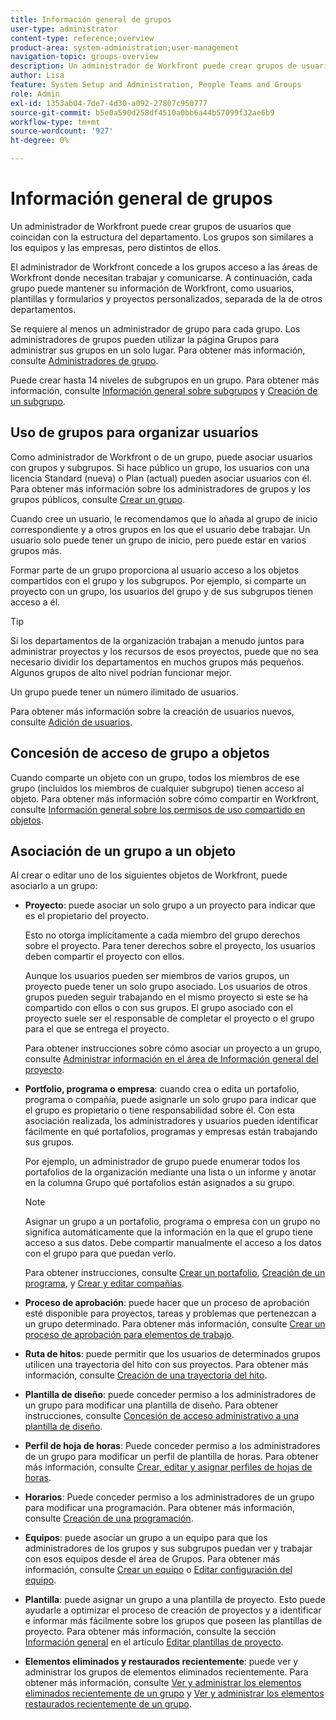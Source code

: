 ```yaml
---
title: Información general de grupos
user-type: administrator
content-type: reference;overview
product-area: system-administration;user-management
navigation-topic: groups-overview
description: Un administrador de Workfront puede crear grupos de usuarios que coincidan con la estructura del departamento. Los grupos son similares a los equipos y las empresas, pero distintos de ellos.
author: Lisa
feature: System Setup and Administration, People Teams and Groups
role: Admin
exl-id: 1353ab04-7de7-4d30-a092-27807c950777
source-git-commit: b5e0a590d258df4510a0bb6a44b57099f32ae6b9
workflow-type: tm+mt
source-wordcount: '927'
ht-degree: 0%

---
```


# Información general de grupos

<!-- Audited: 01/2024 -->

Un administrador de Workfront puede crear grupos de usuarios que coincidan con la estructura del departamento. Los grupos son similares a los equipos y las empresas, pero distintos de ellos.

El administrador de Workfront concede a los grupos acceso a las áreas de Workfront donde necesitan trabajar y comunicarse. A continuación, cada grupo puede mantener su información de Workfront, como usuarios, plantillas y formularios y proyectos personalizados, separada de la de otros departamentos.

Se requiere al menos un administrador de grupo para cada grupo. Los administradores de grupos pueden utilizar la página Grupos para administrar sus grupos en un solo lugar. Para obtener más información, consulte [Administradores de grupo](../../../administration-and-setup/manage-groups/group-roles/group-administrators.md).

Puede crear hasta 14 niveles de subgrupos en un grupo. Para obtener más información, consulte [Información general sobre subgrupos](../../../administration-and-setup/manage-groups/groups-overview/subgroups.md) y [Creación de un subgrupo](../../../administration-and-setup/manage-groups/create-and-manage-subgroups/create-a-subgroup.md).

## Uso de grupos para organizar usuarios

Como administrador de Workfront o de un grupo, puede asociar usuarios con grupos y subgrupos. Si hace público un grupo, los usuarios con una licencia Standard (nueva) o Plan (actual) pueden asociar usuarios con él. Para obtener más información sobre los administradores de grupos y los grupos públicos, consulte [Crear un grupo](../../../administration-and-setup/manage-groups/create-and-manage-groups/create-a-group.md).

Cuando cree un usuario, le recomendamos que lo añada al grupo de inicio correspondiente y a otros grupos en los que el usuario debe trabajar. Un usuario solo puede tener un grupo de inicio, pero puede estar en varios grupos más.

Formar parte de un grupo proporciona al usuario acceso a los objetos compartidos con el grupo y los subgrupos. Por ejemplo, si comparte un proyecto con un grupo, los usuarios del grupo y de sus subgrupos tienen acceso a él.

>[!TIP]
>
>Si los departamentos de la organización trabajan a menudo juntos para administrar proyectos y los recursos de esos proyectos, puede que no sea necesario dividir los departamentos en muchos grupos más pequeños. Algunos grupos de alto nivel podrían funcionar mejor.

Un grupo puede tener un número ilimitado de usuarios.

Para obtener más información sobre la creación de usuarios nuevos, consulte [Adición de usuarios](../../../administration-and-setup/add-users/add-users.md).

## Concesión de acceso de grupo a objetos

Cuando comparte un objeto con un grupo, todos los miembros de ese grupo (incluidos los miembros de cualquier subgrupo) tienen acceso al objeto. Para obtener más información sobre cómo compartir en Workfront, consulte [Información general sobre los permisos de uso compartido en objetos](../../../workfront-basics/grant-and-request-access-to-objects/sharing-permissions-on-objects-overview.md).

## Asociación de un grupo a un objeto

Al crear o editar uno de los siguientes objetos de Workfront, puede asociarlo a un grupo:

* **Proyecto**: puede asociar un solo grupo a un proyecto para indicar que es el propietario del proyecto.

  Esto no otorga implícitamente a cada miembro del grupo derechos sobre el proyecto. Para tener derechos sobre el proyecto, los usuarios deben compartir el proyecto con ellos.

  Aunque los usuarios pueden ser miembros de varios grupos, un proyecto puede tener un solo grupo asociado. Los usuarios de otros grupos pueden seguir trabajando en el mismo proyecto si este se ha compartido con ellos o con sus grupos. El grupo asociado con el proyecto suele ser el responsable de completar el proyecto o el grupo para el que se entrega el proyecto.

  Para obtener instrucciones sobre cómo asociar un proyecto a un grupo, consulte [Administrar información en el área de Información general del proyecto](../../../manage-work/projects/manage-projects/understand-project-overview-area.md).

* **Portfolio, programa o empresa**: cuando crea o edita un portafolio, programa o compañía, puede asignarle un solo grupo para indicar que el grupo es propietario o tiene responsabilidad sobre él. Con esta asociación realizada, los administradores y usuarios pueden identificar fácilmente en qué portafolios, programas y empresas están trabajando sus grupos.

  Por ejemplo, un administrador de grupo puede enumerar todos los portafolios de la organización mediante una lista o un informe y anotar en la columna Grupo qué portafolios están asignados a su grupo.

  >[!NOTE]
  >
  >Asignar un grupo a un portafolio, programa o empresa con un grupo no significa automáticamente que la información en la que el grupo tiene acceso a sus datos. Debe compartir manualmente el acceso a los datos con el grupo para que puedan verlo.

  Para obtener instrucciones, consulte [Crear un portafolio](../../../manage-work/portfolios/create-and-manage-portfolios/create-portfolios.md), [Creación de un programa](../../../manage-work/portfolios/create-and-manage-programs/create-program.md), y [Crear y editar compañías](../../../administration-and-setup/set-up-workfront/organizational-setup/create-and-edit-companies.md).

* **Proceso de aprobación**: puede hacer que un proceso de aprobación esté disponible para proyectos, tareas y problemas que pertenezcan a un grupo determinado. Para obtener más información, consulte [Crear un proceso de aprobación para elementos de trabajo](../../../administration-and-setup/customize-workfront/configure-approval-milestone-processes/create-approval-processes.md).
* **Ruta de hitos**: puede permitir que los usuarios de determinados grupos utilicen una trayectoria del hito con sus proyectos. Para obtener más información, consulte [Creación de una trayectoria del hito](../../../administration-and-setup/customize-workfront/configure-approval-milestone-processes/create-milestone-path.md).
* **Plantilla de diseño**: puede conceder permiso a los administradores de un grupo para modificar una plantilla de diseño. Para obtener instrucciones, consulte [Concesión de acceso administrativo a una plantilla de diseño](../../../administration-and-setup/customize-workfront/use-layout-templates/grant-admin-access-layout-template.md).

* **Perfil de hoja de horas**: Puede conceder permiso a los administradores de un grupo para modificar un perfil de plantilla de horas. Para obtener más información, consulte [Crear, editar y asignar perfiles de hojas de horas](../../../timesheets/create-and-manage-timesheets/create-timesheet-profiles.md).

* **Horarios**: Puede conceder permiso a los administradores de un grupo para modificar una programación. Para obtener más información, consulte [Creación de una programación](../../../administration-and-setup/set-up-workfront/configure-timesheets-schedules/create-schedules.md).
* **Equipos**: puede asociar un grupo a un equipo para que los administradores de los grupos y sus subgrupos puedan ver y trabajar con esos equipos desde el área de Grupos. Para obtener más información, consulte [Crear un equipo](../../../people-teams-and-groups/create-and-manage-teams/create-a-team.md) o [Editar configuración del equipo](../../../people-teams-and-groups/create-and-manage-teams/edit-team-settings.md).
* **Plantilla**: puede asignar un grupo a una plantilla de proyecto. Esto puede ayudarle a optimizar el proceso de creación de proyectos y a identificar e informar más fácilmente sobre los grupos que poseen las plantillas de proyecto. Para obtener más información, consulte la sección [Información general](../../../manage-work/projects/create-and-manage-templates/edit-templates.md#overview) en el artículo [Editar plantillas de proyecto](../../../manage-work/projects/create-and-manage-templates/edit-templates.md).

* **Elementos eliminados y restaurados recientemente**: puede ver y administrar los grupos de elementos eliminados recientemente. Para obtener más información, consulte [Ver y administrar los elementos eliminados recientemente de un grupo](../../../administration-and-setup/manage-groups/work-with-group-objects/view-manage-groups-recently-deleted-objects.md) y [Ver y administrar los elementos restaurados recientemente de un grupo](../../../administration-and-setup/manage-groups/work-with-group-objects/view-manage-groups-recently-restored-objects.md).
